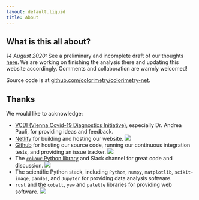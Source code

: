```yaml
---
layout: default.liquid
title: About
---
```


## What is this all about?

*14 August 2020:* See a preliminary and incomplete draft of our thoughts
[here](https://github.com/colorimetry/colorimetry-net/blob/master/HNB/spectral%20analysis.ipynb).
We are working on finishing the analysis there and updating this website
accordingly. Comments and collaboration are warmly welcomed!

Source code is at
[github.com/colorimetry/colorimetry-net](https://github.com/colorimetry/colorimetry-net).

## Thanks

We would like to acknowledge:

- [VCDI (Vienna Covid-19 Diagnostics Initiative)](http://www.vcdi.net/), especially Dr. Andrea Pauli, for providing ideas and feedback.
- [Netlify](https://www.netlify.com) for building and hosting our website. <img class="about-icon" src="/images/netlify-orbit-diamond.jpg"/>
- [Github](https://github.com) for hosting our source code, running our continuous integration tests, and providing an issue tracker. <img class="about-icon" src="/images/Octocat.png" />
- The [`colour` Python library](https://github.com/colour-science/colour/) and Slack channel for great code and discussion. <img class="about-icon" src="/images/Colour_Logo_Medium_001.png"/>
- The scientific Python stack, including `Python`, `numpy`, `matplotlib`, `scikit-image`, `pandas`, and `Jupyter` for providing data analysis software.
- `rust` and the `cobalt`, `yew` and `palette` libraries for providing web software. <img class="about-icon" src="/images/cobalt.png">
